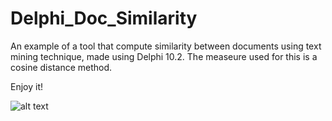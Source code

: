 # Delphi_Doc_Similarity
An example of a tool that compute similarity between documents using text mining technique, made using Delphi 10.2. The measeure used for this is a cosine distance method.

Enjoy it!

![alt text](https://github.com/rodolphonascimento/Delphi_Doc_Similarity/blob/master/Image1.JPG)

